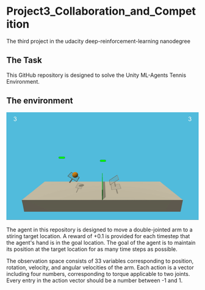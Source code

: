 # Project3_Collaboration_and_Competition
The third project in the udacity deep-reinforcement-learning nanodegree

## The Task
This GitHub repository is designed to solve the Unity ML-Agents Tennis Environment.

## The environment
![Unity ML-Agents Tennis Environment](Udacity_Collab_and_Comp.gif)

The agent in this repository is designed to move a double-jointed arm to a stiring target location. A reward of +0.1 is provided for each timestep that the agent's hand is in the goal location. The goal of the agent is to maintain its position at the target location for as many time steps as possible.

The observation space consists of 33 variables corresponding to position, rotation, velocity, and angular velocities of the arm. Each action is a vector including four numbers, corresponding to torque applicable to two joints. Every entry in the action vector should be a number between -1 and 1.
